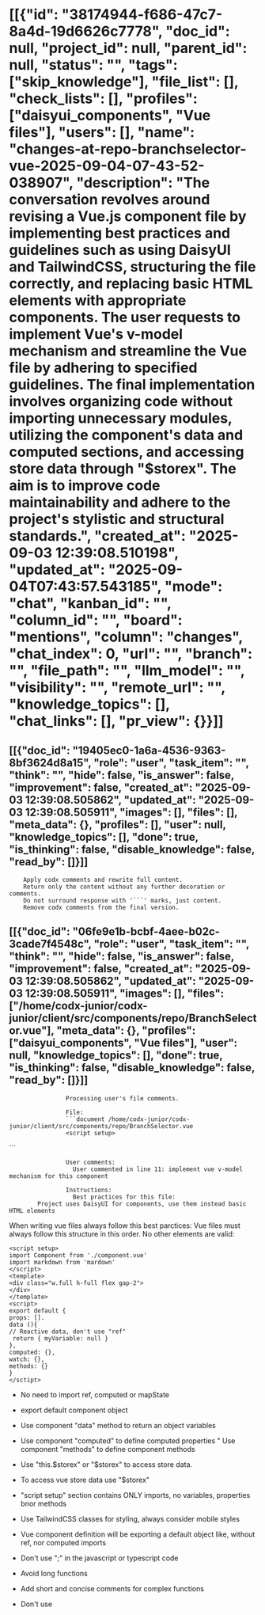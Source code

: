 # [[{"id": "38174944-f686-47c7-8a4d-19d6626c7778", "doc_id": null, "project_id": null, "parent_id": null, "status": "", "tags": ["skip_knowledge"], "file_list": [], "check_lists": [], "profiles": ["daisyui_components", "Vue files"], "users": [], "name": "changes-at-repo-branchselector-vue-2025-09-04-07-43-52-038907", "description": "The conversation revolves around revising a Vue.js component file by implementing best practices and guidelines such as using DaisyUI and TailwindCSS, structuring the file correctly, and replacing basic HTML elements with appropriate components. The user requests to implement Vue's v-model mechanism and streamline the Vue file by adhering to specified guidelines. The final implementation involves organizing code without importing unnecessary modules, utilizing the component's data and computed sections, and accessing store data through \"$storex\". The aim is to improve code maintainability and adhere to the project's stylistic and structural standards.", "created_at": "2025-09-03 12:39:08.510198", "updated_at": "2025-09-04T07:43:57.543185", "mode": "chat", "kanban_id": "", "column_id": "", "board": "mentions", "column": "changes", "chat_index": 0, "url": "", "branch": "", "file_path": "", "llm_model": "", "visibility": "", "remote_url": "", "knowledge_topics": [], "chat_links": [], "pr_view": {}}]]
## [[{"doc_id": "19405ec0-1a6a-4536-9363-8bf3624d8a15", "role": "user", "task_item": "", "think": "", "hide": false, "is_answer": false, "improvement": false, "created_at": "2025-09-03 12:39:08.505862", "updated_at": "2025-09-03 12:39:08.505911", "images": [], "files": [], "meta_data": {}, "profiles": [], "user": null, "knowledge_topics": [], "done": true, "is_thinking": false, "disable_knowledge": false, "read_by": []}]]

        Apply codx comments and rewrite full content.
        Return only the content without any further decoration or comments.
        Do not surround response with '```' marks, just content.
        Remove codx comments from the final version.
        
## [[{"doc_id": "06fe9e1b-bcbf-4aee-b02c-3cade7f4548c", "role": "user", "task_item": "", "think": "", "hide": false, "is_answer": false, "improvement": false, "created_at": "2025-09-03 12:39:08.505862", "updated_at": "2025-09-03 12:39:08.505911", "images": [], "files": ["/home/codx-junior/codx-junior/client/src/components/repo/BranchSelector.vue"], "meta_data": {}, "profiles": ["daisyui_components", "Vue files"], "user": null, "knowledge_topics": [], "done": true, "is_thinking": false, "disable_knowledge": false, "read_by": []}]]

                    Processing user's file comments.
                  
                    File:
                    ```document /home/codx-junior/codx-junior/client/src/components/repo/BranchSelector.vue
                    <script setup>
</script>
<template>
  <select id="branchSource" class="select select-bordered select-xs w-full max-w-xs" v-model="selectedBranch">
    <option v-for="projectBranch in branches" :key="projectBranch" :value="projectBranch">
      {{ projectBranch }}
    </option>
  </select>
</template>
<script>
export default {
  // @codx-ok, please-wait...: implement vue v-model mechanism for this component
  computed: {
    branches() {
      return this.$storex.projects.project_branches.branches
    }
  }
}
</script>
                    ```

                    User comments:
                      User commented in line 11: implement vue v-model mechanism for this component
                    
                    Instructions:
                      Best practices for this file:
            Project uses DaisyUI for components, use them instead basic HTML elements
When writing vue files always follow this best parctices:
Vue files must always follow this structure in this order.
No other elements are valid:
```example vue file
<script setup>
import Component from './component.vue'
import markdown from 'mardown'
</script>
<template>
<div class="w.full h-full flex gap-2">
</div>
</template>
<script>
export default {
props: [].
data (){
// Reactive data, don't use "ref"
 return { myVariable: null }
},
computed: {},
watch: {},
methods: {}
}
</sctipt>
```
* No need to import ref, computed or mapState 
* export default component object
* Use component "data" method to return an object variables
* Use component "computed" to define computed properties
" Use component "methods" to define component methods 
* Use "this.$storex" or "$storex" to access store data.
* To access vue store data use "$storex"
* "script setup" section contains ONLY imports, no variables, properties bnor methods
* Use TailwindCSS classes for styling, always consider mobile styles
* Vue component definition will be exporting a default object like, without ref, nor computed imports
* Don't use ";" in the javascript or typescript code
* Avoid long functions
* Add short and concise comments for complex functions
* Don't use <style> elements, use TailWindCSS classes
            
                      Apply all comments to the document and return a final version.
                      Pay attention to do not loose any detail or part of the document.
                      Return only the file content 
                    
## [[{"doc_id": "25589043-3356-4133-ad4d-a84ebecea071", "role": "assistant", "task_item": "", "think": null, "hide": false, "is_answer": false, "improvement": false, "created_at": "2025-09-03 12:39:08.505862", "updated_at": "2025-09-03 12:39:08.505911", "images": [], "files": [], "meta_data": {"time_taken": 2.167509078979492, "first_chunk_time_taken": 8.869171142578125e-05, "model": "openai/gpt-4o"}, "profiles": ["daisyui_components", "Vue files"], "user": null, "knowledge_topics": [], "done": true, "is_thinking": false, "disable_knowledge": false, "read_by": []}]]
<script setup>
</script>
<template>
  <select id="branchSource" class="select select-bordered select-xs w-full max-w-xs" v-model="selectedBranch">
    <option v-for="projectBranch in branches" :key="projectBranch" :value="projectBranch">
      {{ projectBranch }}
    </option>
  </select>
</template>
<script>
export default {
  data() {
    return {
      // Variable to store the selected branch
      selectedBranch: null
    }
  },
  computed: {
    // Get the list of branches from the store
    branches() {
      return this.$storex.projects.project_branches.branches
    }
  }
}
</script>